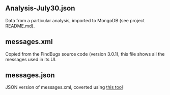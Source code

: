 ## Analysis-July30.json

Data from a particular analysis, imported to MongoDB (see project README.md).

## messages.xml

Copied from the FindBugs source code (version 3.0.1), this file shows all the messages used in its UI. 

## messages.json

JSON version of messages.xml, coverted using [this tool](https://x2js.googlecode.com/hg/demo.html)


